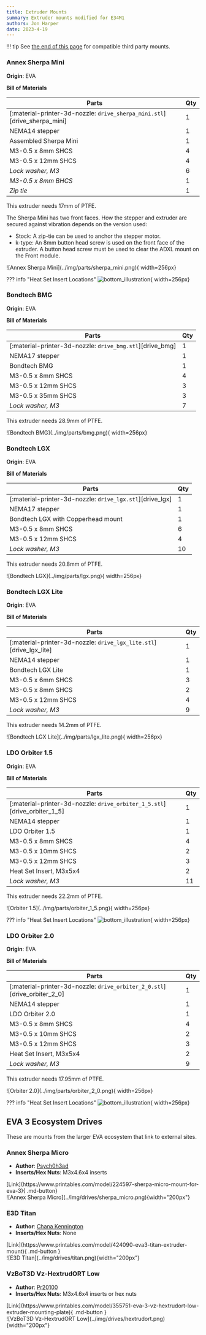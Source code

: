 ```yaml
---
title: Extruder Mounts
summary: Extruder mounts modified for E34M1
authors: Jon Harper
date: 2023-4-19
---
```


!!! tip
    See [the end of this page](#eva-3-ecosystem-drives) for compatible third party mounts.

<!-- Template
<div markdown class="jh-grid-container jh-grid-2">
<div markdown class="jh-grid-para">

**Origin**: EVA

**Bill of Materials**

| Parts     | Qty |
|-----------|-----|
| [:material-printer-3d-nozzle: `drive_.stl`][]  | 1 |

</div>
<div markdown class="jh-grid-img">
![Name](../img/parts/drive_){ width=256px}
</div>
</div>
-->

### Annex Sherpa Mini

<div markdown class="jh-grid-container jh-grid-2">
<div markdown class="jh-grid-para">

**Origin**: EVA

**Bill of Materials**

| Parts     | Qty |
|-----------|-----|
| [:material-printer-3d-nozzle: `drive_sherpa_mini.stl`][drive_sherpa_mini]  | 1 |
| NEMA14 stepper            | 1 |
| Assembled Sherpa Mini     | 1 |
| M3-0.5 x 8mm SHCS         | 4 |
| M3-0.5 x 12mm SHCS        | 4 |
| *Lock washer, M3*         | 6 |
| *M3-0.5 x 8mm BHCS*       | 1 |
| *Zip tie*                 | 1 |

This extruder needs 17mm of PTFE.

The Sherpa Mini has two front faces. How the stepper and extruder are secured against vibration depends on the version used:

- Stock: A zip-tie can be used to anchor the stepper motor.
- k-type: An 8mm button head screw is used on the front face of the extruder. A button head screw must be used to clear the ADXL mount on the Front module.

</div>
<div markdown class="jh-grid-img">
![Annex Sherpa Mini](../img/parts/sherpa_mini.png){ width=256px}

??? info "Heat Set Insert Locations"
    ![bottom_illustration](../img/inserts/sherpa_mini.png){ width=256px}
</div>
</div>

### Bondtech BMG

<div markdown class="jh-grid-container jh-grid-2">
<div markdown class="jh-grid-para">

**Origin**: EVA

**Bill of Materials**

| Parts     | Qty |
|-----------|-----|
| [:material-printer-3d-nozzle: `drive_bmg.stl`][drive_bmg]  | 1 |
| NEMA17 stepper            | 1 |
| Bondtech BMG              | 1 |
| M3-0.5 x 8mm SHCS         | 4 |
| M3-0.5 x 12mm SHCS        | 3 |
| M3-0.5 x 35mm SHCS        | 3 |
| *Lock washer, M3*         | 7 |

This extruder needs 28.9mm of PTFE.

</div>
<div markdown class="jh-grid-img">
![Bondtech BMG](../img/parts/bmg.png){ width=256px}
</div>
</div>

### Bondtech LGX

<div markdown class="jh-grid-container jh-grid-2">
<div markdown class="jh-grid-para">

**Origin**: EVA

**Bill of Materials**

| Parts     | Qty |
|-----------|-----|
| [:material-printer-3d-nozzle: `drive_lgx.stl`][drive_lgx]  | 1 |
| NEMA17 stepper            | 1 |
| Bondtech LGX with Copperhead mount | 1 |
| M3-0.5 x 8mm SHCS         | 6 |
| M3-0.5 x 12mm SHCS        | 4 |
| *Lock washer, M3*         | 10 |

This extruder needs 20.8mm of PTFE.

</div>
<div markdown class="jh-grid-img">
![Bondtech LGX](../img/parts/lgx.png){ width=256px}
</div>
</div>

### Bondtech LGX Lite

<div markdown class="jh-grid-container jh-grid-2">
<div markdown class="jh-grid-para">

**Origin**: EVA

**Bill of Materials**

| Parts     | Qty |
|-----------|-----|
| [:material-printer-3d-nozzle: `drive_lgx_lite.stl`][drive_lgx_lite]  | 1 |
| NEMA14 stepper        | 1 |
| Bondtech LGX Lite     | 1 |
| M3-0.5 x 6mm SHCS     | 3 |
| M3-0.5 x 8mm SHCS     | 2 |
| M3-0.5 x 12mm SHCS    | 4 |
| *Lock washer, M3*     | 9 |

This extruder needs 14.2mm of PTFE.

</div>
<div markdown class="jh-grid-img">
![Bondtech LGX Lite](../img/parts/lgx_lite.png){ width=256px}
</div>
</div>

### LDO Orbiter 1.5

<div markdown class="jh-grid-container jh-grid-2">
<div markdown class="jh-grid-para">

**Origin**: EVA

**Bill of Materials**

| Parts     | Qty |
|-----------|-----|
| [:material-printer-3d-nozzle: `drive_orbiter_1_5.stl`][drive_orbiter_1_5]  | 1 |
| NEMA14 stepper            | 1 |
| LDO Orbiter 1.5           | 1 |
| M3-0.5 x 8mm SHCS         | 4 |
| M3-0.5 x 10mm SHCS        | 2 |
| M3-0.5 x 12mm SHCS        | 3 |
| Heat Set Insert, M3x5x4   | 2 |
| *Lock washer, M3*         | 11 |

This extruder needs 22.2mm of PTFE.

</div>
<div markdown class="jh-grid-img">
![Orbiter 1.5](../img/parts/orbiter_1_5.png){ width=256px}

??? info "Heat Set Insert Locations"
    ![bottom_illustration](../img/inserts/orbiter_1_5.png){ width=256px}
</div>
</div>

### LDO Orbiter 2.0

<div markdown class="jh-grid-container jh-grid-2">
<div markdown class="jh-grid-para">

**Origin**: EVA

**Bill of Materials**

| Parts     | Qty |
|-----------|-----|
| [:material-printer-3d-nozzle: `drive_orbiter_2_0.stl`][drive_orbiter_2_0]  | 1 |
| NEMA14 stepper            | 1 |
| LDO Orbiter 2.0           | 1 |
| M3-0.5 x 8mm SHCS         | 4 |
| M3-0.5 x 10mm SHCS        | 2 |
| M3-0.5 x 12mm SHCS        | 3 |
| Heat Set Insert, M3x5x4   | 2 |
| *Lock washer, M3*         | 9 |

This extruder needs 17.95mm of PTFE.

</div>
<div markdown class="jh-grid-img">
![Orbiter 2.0](../img/parts/orbiter_2_0.png){ width=256px}

??? info "Heat Set Insert Locations"
    ![bottom_illustration](../img/inserts/orbiter_2_0.png){ width=256px}
</div>
</div>

## EVA 3 Ecosystem Drives

These are mounts from the larger EVA ecosystem that link to external sites.

### Annex Sherpa Micro

<div markdown class="jh-grid-container jh-grid-2">
<div markdown class="jh-grid-para">

- **Author**: [Psych0h3ad](https://www.printables.com/@Psych0h3ad_168275)
- **Inserts/Hex Nuts**: M3x4.6x4 inserts

<div markdown class="jh-grid-container jh-grid-1 jh-link-grid">
[Link](https://www.printables.com/model/224597-sherpa-micro-mount-for-eva-3){ .md-button}
</div>
</div>
<div markdown class="jh-grid-img">
![Annex Sherpa Micro](../img/drives/sherpa_micro.png){width="200px"}
</div>
</div>

### E3D Titan

<div markdown class="jh-grid-container jh-grid-2">
<div markdown class="jh-grid-para">

- **Author**: [Chana Kennington](https://www.printables.com/@ChanaKenningt_484474)
- **Inserts/Hex Nuts**: None

<div markdown class="jh-grid-container jh-grid-1 jh-link-grid">
[Link](https://www.printables.com/model/424090-eva3-titan-extruder-mount){ .md-button }
</div>
</div>
<div markdown class="jh-grid-img">
![E3D Titan](../img/drives/titan.png){width="200px"}
</div>
</div>


### VzBoT3D Vz-HextrudORT Low

<div markdown class="jh-grid-container jh-grid-2">
<div markdown class="jh-grid-para">

- **Author**: [Pr20100](https://www.printables.com/@Pr20100)
- **Inserts/Hex Nuts**: M3x4.6x4 inserts or hex nuts

<div markdown class="jh-grid-container jh-grid-1 jh-link-grid">
[Link](https://www.printables.com/model/355751-eva-3-vz-hextrudort-low-extruder-mounting-plate){ .md-button }
</div>
</div>
<div markdown class="jh-grid-img">
![VzBoT3D Vz-HextrudORT Low](../img/drives/hextrudort.png){width="200px"}
</div>
</div>